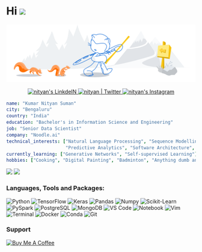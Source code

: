 <h1>Hi <img src="https://media.giphy.com/media/hvRJCLFzcasrR4ia7z/giphy.gif" width="30px"></h1>

![nityan](media/github-header.svg)

<p align="center">
<a href="https://www.linkedin.com/in/kumar-nityan-suman">
  <img alt="nityan's LinkdeIN" width="35px" src="https://image.flaticon.com/icons/svg/2111/2111465.svg" />
</a>
<a href="https://twitter.com/nityansuman">
  <img alt="nityan | Twitter" width="35px" src="https://image.flaticon.com/icons/svg/2111/2111703.svg" />
</a>
<a href="https://www.instagram.com/drawingado">
  <img alt="nityan's Instagram" width="35px" src="https://image.flaticon.com/icons/svg/2111/2111421.svg" />
</a>
</p>

```yaml
name: "Kumar Nityan Suman"
city: "Bengaluru"
country: "India"
education: "Bachelor's in Information Science and Engineering"
job: "Senior Data Scientist"
company: "Noodle.ai"
technical_interests: ["Natural Language Processing", "Sequence Modelling", "Time Series",
                      "Predictive Analytics", "Software Architecture", "Project Planning"]
currently_learning: ["Generative Networks", "Self-supervised Learning"]
hobbies: ["Cooking", "Digital Painting", "Badminton", "Anything dumb and useless"]
```

<!-- <img align="right" alt="GIF" src="https://github.com/nityansuman/nityansuman/blob/main/media/code.gif?raw=true" width="500" height="320" /> -->

<p float="left">
  <img src="https://github-readme-stats-git-master.akanz1.vercel.app/api?username=nityansuman&count_private=true&show_icons=true&hide_border=true&locale=en&custom_title=&title_color=142d70&icon_color=142d70&cache_seconds=60" width="450" />
  <img src="https://github-readme-stats-git-master.akanz1.vercel.app/api/top-langs/?username=nityansuman&layout=compact&hide_border=true&title_color=142d70" width="350"/>
</p>

### Languages, Tools and Packages:

![Python](https://img.shields.io/badge/Python-FFD43B?style=for-the-badge&logo=python&logoColor=darkgreen)
![TensorFlow](https://img.shields.io/badge/TensorFlow-FF6F00?style=for-the-badge&logo=TensorFlow&logoColor=white)
![Keras](https://img.shields.io/badge/Keras-D00000?style=for-the-badge&logo=Keras&logoColor=white)
![Pandas](https://img.shields.io/badge/Pandas-2C2D72?style=for-the-badge&logo=pandas&logoColor=white)
![Numpy](https://img.shields.io/badge/Numpy-777BB4?style=for-the-badge&logo=numpy&logoColor=white)
![Scikit-Learn](https://img.shields.io/badge/scikit_learn-F7931E?style=for-the-badge&logo=scikit-learn&logoColor=white)
![PySpark](https://img.shields.io/badge/-PySpark-black?style=for-the-badge&logo=Apache-Spark)
![PostgreSQL](https://img.shields.io/badge/PostgreSQL-316192?style=for-the-badge&logo=postgresql&logoColor=white)
![MongoDB](https://img.shields.io/badge/MongoDB-4EA94B?style=for-the-badge&logo=mongodb&logoColor=white)
![VS Code](https://img.shields.io/badge/-VSCode-blue?style=for-the-badge&logo=Visual-Studio-Code)
![Notebook](https://img.shields.io/badge/-Notebook-black?style=for-the-badge&logo=Jupyter)
![Vim](https://img.shields.io/badge/-Vim-black?style=for-the-badge&logo=Vim)
![Terminal](https://img.shields.io/badge/-Terminal-black?style=for-the-badge&logo=Linux)
![Docker](https://img.shields.io/badge/-Docker-black?style=for-the-badge&logo=Docker)
![Conda](https://img.shields.io/badge/conda-342B029.svg?&style=for-the-badge&logo=anaconda&logoColor=white)
![Git](https://img.shields.io/badge/Git-F05032?style=for-the-badge&logo=git&logoColor=white)

### Support

<a href="https://www.buymeacoffee.com/nityansuman" target="_blank"><img src="https://cdn.buymeacoffee.com/buttons/v2/default-red.png" alt="Buy Me A Coffee" width="150" ></a>
